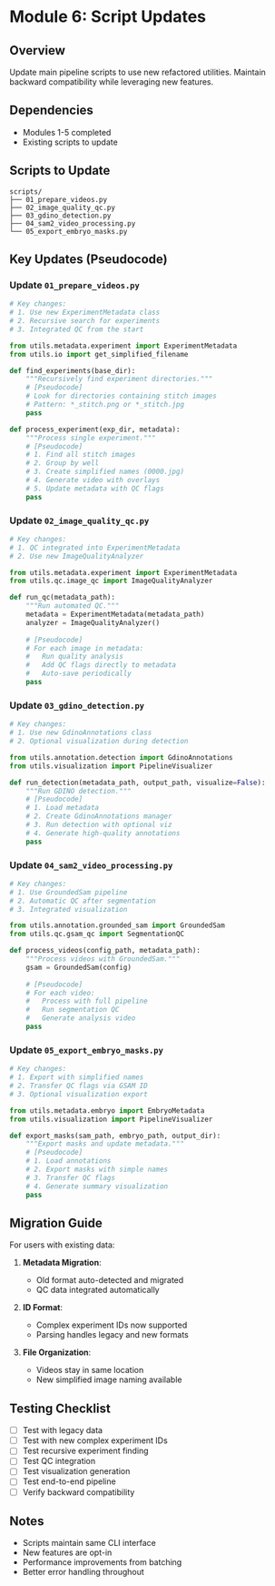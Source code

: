 # Module 6: Script Updates

## Overview
Update main pipeline scripts to use new refactored utilities. Maintain backward compatibility while leveraging new features.

## Dependencies
- Modules 1-5 completed
- Existing scripts to update

## Scripts to Update

```
scripts/
├── 01_prepare_videos.py
├── 02_image_quality_qc.py  
├── 03_gdino_detection.py
├── 04_sam2_video_processing.py
└── 05_export_embryo_masks.py
```

## Key Updates (Pseudocode)

### Update `01_prepare_videos.py`

```python
# Key changes:
# 1. Use new ExperimentMetadata class
# 2. Recursive search for experiments
# 3. Integrated QC from the start

from utils.metadata.experiment import ExperimentMetadata
from utils.io import get_simplified_filename

def find_experiments(base_dir):
    """Recursively find experiment directories."""
    # [Pseudocode]
    # Look for directories containing stitch images
    # Pattern: *_stitch.png or *_stitch.jpg
    pass

def process_experiment(exp_dir, metadata):
    """Process single experiment."""
    # [Pseudocode]
    # 1. Find all stitch images
    # 2. Group by well
    # 3. Create simplified names (0000.jpg)
    # 4. Generate video with overlays
    # 5. Update metadata with QC flags
    pass
```

### Update `02_image_quality_qc.py`

```python
# Key changes:
# 1. QC integrated into ExperimentMetadata
# 2. Use new ImageQualityAnalyzer

from utils.metadata.experiment import ExperimentMetadata
from utils.qc.image_qc import ImageQualityAnalyzer

def run_qc(metadata_path):
    """Run automated QC."""
    metadata = ExperimentMetadata(metadata_path)
    analyzer = ImageQualityAnalyzer()
    
    # [Pseudocode]
    # For each image in metadata:
    #   Run quality analysis
    #   Add QC flags directly to metadata
    #   Auto-save periodically
    pass
```

### Update `03_gdino_detection.py`

```python
# Key changes:
# 1. Use new GdinoAnnotations class
# 2. Optional visualization during detection

from utils.annotation.detection import GdinoAnnotations
from utils.visualization import PipelineVisualizer

def run_detection(metadata_path, output_path, visualize=False):
    """Run GDINO detection."""
    # [Pseudocode]
    # 1. Load metadata
    # 2. Create GdinoAnnotations manager
    # 3. Run detection with optional viz
    # 4. Generate high-quality annotations
    pass
```

### Update `04_sam2_video_processing.py`

```python
# Key changes:
# 1. Use GroundedSam pipeline
# 2. Automatic QC after segmentation
# 3. Integrated visualization

from utils.annotation.grounded_sam import GroundedSam
from utils.qc.gsam_qc import SegmentationQC

def process_videos(config_path, metadata_path):
    """Process videos with GroundedSam."""
    gsam = GroundedSam(config)
    
    # [Pseudocode]
    # For each video:
    #   Process with full pipeline
    #   Run segmentation QC
    #   Generate analysis video
    pass
```

### Update `05_export_embryo_masks.py`

```python
# Key changes:
# 1. Export with simplified names
# 2. Transfer QC flags via GSAM ID
# 3. Optional visualization export

from utils.metadata.embryo import EmbryoMetadata
from utils.visualization import PipelineVisualizer

def export_masks(sam_path, embryo_path, output_dir):
    """Export masks and update metadata."""
    # [Pseudocode]
    # 1. Load annotations
    # 2. Export masks with simple names
    # 3. Transfer QC flags
    # 4. Generate summary visualization
    pass
```

## Migration Guide

For users with existing data:

1. **Metadata Migration**: 
   - Old format auto-detected and migrated
   - QC data integrated automatically

2. **ID Format**:
   - Complex experiment IDs now supported
   - Parsing handles legacy and new formats

3. **File Organization**:
   - Videos stay in same location
   - New simplified image naming available

## Testing Checklist

- [ ] Test with legacy data
- [ ] Test with new complex experiment IDs
- [ ] Test recursive experiment finding
- [ ] Test QC integration
- [ ] Test visualization generation
- [ ] Test end-to-end pipeline
- [ ] Verify backward compatibility

## Notes

- Scripts maintain same CLI interface
- New features are opt-in
- Performance improvements from batching
- Better error handling throughout